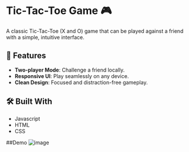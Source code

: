 # Tic-Tac-Toe Game 🎮  

A classic Tic-Tac-Toe (X and O) game that can be played against a friend with a simple, intuitive interface. 
## 🚀 Features   
- **Two-player Mode**: Challenge a friend locally.  
- **Responsive UI**: Play seamlessly on any device.  
- **Clean Design**: Focused and distraction-free gameplay. 

## 🛠️ Built With  
- Javascript
- HTML
- CSS
  
##Demo
![image](https://github.com/user-attachments/assets/a6950cf8-9801-4321-ae67-e69f273252ba)

